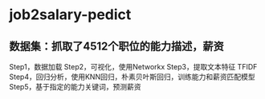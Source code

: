 # job2salary-pedict

## 数据集：抓取了4512个职位的能力描述，薪资
Step1，数据加载
Step2，可视化，使用Networkx
Step3，提取文本特征 TFIDF
Step4，回归分析，使用KNN回归，朴素贝叶斯回归，训练能力和薪资匹配模型
Step5，基于指定的能力关键词，预测薪资
